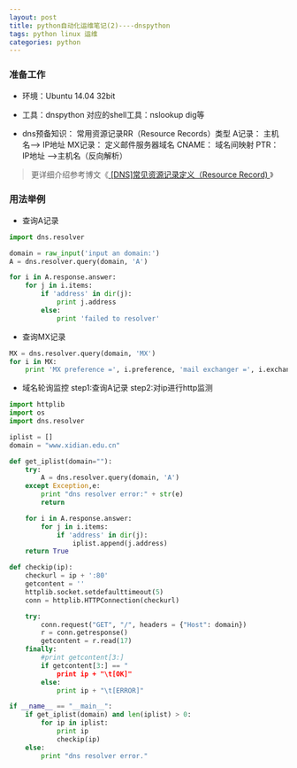 ```yaml
---
layout: post
title: python自动化运维笔记(2)----dnspython
tags: python linux 运维
categories: python
---
```



### 准备工作
* 环境：Ubuntu 14.04 32bit
* 工具：dnspython
 对应的shell工具：nslookup  dig等

* dns预备知识：
常用资源记录RR（Resource Records）类型
A记录： 主机名--> IP地址
MX记录： 定义邮件服务器域名
CNAME： 域名间映射
PTR： IP地址 -->主机名（反向解析）
> 更详细介绍参考博文《[ [DNS]常见资源记录定义（Resource Record) ](http://blog.csdn.net/a19881029/article/details/19486949)》


### 用法举例

* 查询A记录

```python
import dns.resolver

domain = raw_input('input an domain:')
A = dns.resolver.query(domain, 'A')

for i in A.response.answer:
    for j in i.items:
        if 'address' in dir(j):
            print j.address
        else:
            print 'failed to resolver'
```

* 查询MX记录

```python
MX = dns.resolver.query(domain, 'MX')
for i in MX: 
    print 'MX preference =', i.preference, 'mail exchanger =', i.exchange
```

* 域名轮询监控
step1:查询A记录
step2:对ip进行http监测

```python
import httplib
import os
import dns.resolver

iplist = []
domain = "www.xidian.edu.cn"

def get_iplist(domain=""):
    try:
        A = dns.resolver.query(domain, 'A')
    except Exception,e:
        print "dns resolver error:" + str(e)
        return

    for i in A.response.answer:
        for j in i.items:
            if 'address' in dir(j):
                iplist.append(j.address)
    return True

def checkip(ip):
    checkurl = ip + ':80'
    getcontent = ''
    httplib.socket.setdefaulttimeout(5)
    conn = httplib.HTTPConnection(checkurl)

    try:
        conn.request("GET", "/", headers = {"Host": domain})
        r = conn.getresponse()
        getcontent = r.read(17)
    finally:
        #print getcontent[3:]
        if getcontent[3:] == "
            print ip + "\t[OK]"
        else:
            print ip + "\t[ERROR]"

if __name__ == "__main__":
    if get_iplist(domain) and len(iplist) > 0:
        for ip in iplist:
            print ip
            checkip(ip)
    else:
        print "dns resolver error."
```
